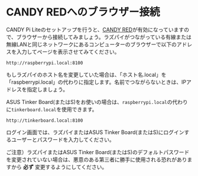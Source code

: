 <!-- toc -->

# CANDY REDへのブラウザー接続

CANDY Pi Liteのセットアップを行うと、[CANDY RED](https://github.com/CANDY-LINE/candy-red)が有効になっていますので、ブラウザーから接続してみましょう。ラズパイがつながっている有線または無線LANと同じネットワークにあるコンピューターのブラウザーで以下のアドレスを入力してページを表示させてみてください。
```
http://raspberrypi.local:8100
```
もしラズパイのホスト名を変更していた場合は、「ホスト名.local」を「raspberrypi.local」の代わりに指定します。名前でつながらないときは、IPアドレスを指定しましょう。

ASUS Tinker Board(またはS)をお使いの場合は、`raspberrypi.local`の代わりに`tinkerboard.local`を使用できます。
```
http://tinkerboard.local:8100
```

ログイン画面では、ラズパイまたはASUS Tinker Board(またはS)にログインするユーザーとパスワードを入力してください。

ご注意）ラズパイまたはASUS Tinker Board(またはS)のデフォルトパスワードを変更されていない場合は、悪意のある第三者に勝手に使用される恐れがありますから **必ず** 変更するようにしてください。

